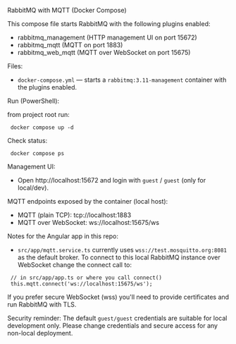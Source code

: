 RabbitMQ with MQTT (Docker Compose)

This compose file starts RabbitMQ with the following plugins enabled:

- rabbitmq_management (HTTP management UI on port 15672)
- rabbitmq_mqtt (MQTT on port 1883)
- rabbitmq_web_mqtt (MQTT over WebSocket on port 15675)

Files:
- `docker-compose.yml` — starts a `rabbitmq:3.11-management` container with the plugins enabled.

Run (PowerShell):

from project root run:

```
 docker compose up -d
```

Check status:

```
 docker compose ps
```

Management UI:
- Open http://localhost:15672 and login with `guest` / `guest` (only for local/dev).

MQTT endpoints exposed by the container (local host):
- MQTT (plain TCP): tcp://localhost:1883
- MQTT over WebSocket: ws://localhost:15675/ws

Notes for the Angular app in this repo:
- `src/app/mqtt.service.ts` currently uses `wss://test.mosquitto.org:8081` as the default broker.
  To connect to this local RabbitMQ instance over WebSocket change the connect call to:

```
 // in src/app/app.ts or where you call connect()
 this.mqtt.connect('ws://localhost:15675/ws');
```

If you prefer secure WebSocket (wss) you'll need to provide certificates and run RabbitMQ with TLS.

Security reminder: The default `guest/guest` credentials are suitable for local development only. Please change credentials and secure access for any non-local deployment.
